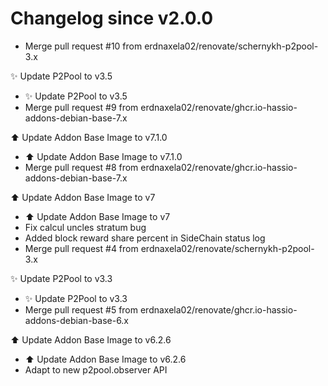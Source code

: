 # Changelog since v2.0.0
- Merge pull request #10 from erdnaxela02/renovate/schernykh-p2pool-3.x

✨ Update P2Pool to v3.5 
- ✨ Update P2Pool to v3.5 
- Merge pull request #9 from erdnaxela02/renovate/ghcr.io-hassio-addons-debian-base-7.x

⬆️ Update Addon Base Image to v7.1.0 
- ⬆️ Update Addon Base Image to v7.1.0 
- Merge pull request #8 from erdnaxela02/renovate/ghcr.io-hassio-addons-debian-base-7.x

⬆️ Update Addon Base Image to v7 
- ⬆️ Update Addon Base Image to v7 
- Fix calcul uncles stratum bug 
- Added block reward share percent in SideChain status log 
- Merge pull request #4 from erdnaxela02/renovate/schernykh-p2pool-3.x

✨ Update P2Pool to v3.3 
- ✨ Update P2Pool to v3.3 
- Merge pull request #5 from erdnaxela02/renovate/ghcr.io-hassio-addons-debian-base-6.x

⬆️ Update Addon Base Image to v6.2.6 
- ⬆️ Update Addon Base Image to v6.2.6 
- Adapt to new p2pool.observer API 
